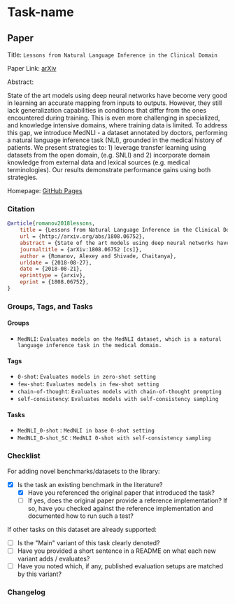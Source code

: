 # Task-name

## Paper

Title: `Lessons from Natural Language Inference in the Clinical Domain`

Paper Link: [arXiv](https://arxiv.org/abs/1808.06752)

Abstract:

State of the art models using deep neural networks have become very good in learning an accurate mapping from inputs to outputs. However, they still lack generalization capabilities in conditions that differ from the ones encountered during training. This is even more challenging in specialized, and knowledge intensive domains, where training data is limited. To address this gap, we introduce MedNLI - a dataset annotated by doctors, performing a natural language inference task (NLI), grounded in the medical history of patients. We present strategies to: 1) leverage transfer learning using datasets from the open domain, (e.g. SNLI) and 2) incorporate domain knowledge from external data and lexical sources (e.g. medical terminologies). Our results demonstrate performance gains using both strategies.

Homepage: [GitHub Pages](https://jgc128.github.io/mednli/)

### Citation

```bibtex
@article{romanov2018lessons,
	title = {Lessons from Natural Language Inference in the Clinical Domain},
	url = {http://arxiv.org/abs/1808.06752},
	abstract = {State of the art models using deep neural networks have become very good in learning an accurate mapping from inputs to outputs. However, they still lack generalization capabilities in conditions that differ from the ones encountered during training. This is even more challenging in specialized, and knowledge intensive domains, where training data is limited. To address this gap, we introduce {MedNLI} - a dataset annotated by doctors, performing a natural language inference task ({NLI}), grounded in the medical history of patients. We present strategies to: 1) leverage transfer learning using datasets from the open domain, (e.g. {SNLI}) and 2) incorporate domain knowledge from external data and lexical sources (e.g. medical terminologies). Our results demonstrate performance gains using both strategies.},
	journaltitle = {arXiv:1808.06752 [cs]},
	author = {Romanov, Alexey and Shivade, Chaitanya},
	urldate = {2018-08-27},
	date = {2018-08-21},
	eprinttype = {arxiv},
	eprint = {1808.06752},
}
```

### Groups, Tags, and Tasks

#### Groups

* `MedNLI`: `Evaluates models on the MedNLI dataset, which is a natural language inference task in the medical domain.`

#### Tags

* `0-shot`: `Evaluates models in zero-shot setting`
* `few-shot`: `Evaluates models in few-shot setting`
* `chain-of-thought`: `Evaluates models with chain-of-thought prompting`
* `self-consistency`: `Evaluates models with self-consistency sampling`

#### Tasks

* `MedNLI_0-shot` : `MedNLI in base 0-shot setting`
* `MedNLI_0-shot_SC` : `MedNLI 0-shot with self-consistency sampling`

### Checklist

For adding novel benchmarks/datasets to the library:

* [x] Is the task an existing benchmark in the literature?
  * [x] Have you referenced the original paper that introduced the task?
  * [ ] If yes, does the original paper provide a reference implementation? If so, have you checked against the reference implementation and documented how to run such a test?

If other tasks on this dataset are already supported:

* [ ] Is the "Main" variant of this task clearly denoted?
* [ ] Have you provided a short sentence in a README on what each new variant adds / evaluates?
* [ ] Have you noted which, if any, published evaluation setups are matched by this variant?

### Changelog
